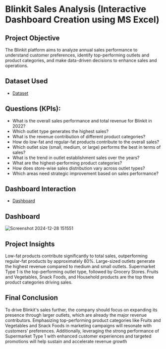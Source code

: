# Blinkit Sales Analysis (Interactive Dashboard Creation using MS Excel)
## Project Objective
The Blinkit platform aims to analyze annual sales performance to understand customer preferences, identify top-performing outlets and product categories, and make data-driven decisions to enhance sales and operations.

## Dataset Used
-  [Dataset](https://github.com/Yadnyavalk/Data_Analysis_Excel/blob/main/BlinkIT%20Grocery%20Data.xlsx)


## Questions (KPIs):
- What is the overall sales performance and total revenue for Blinkit in 2022?
- Which outlet type generates the highest sales?
- What is the revenue contribution of different product categories?
- How do low-fat and regular-fat products contribute to the overall sales?
- Which outlet size (small, medium, or large) performs the best in terms of sales?
- What is the trend in outlet establishment sales over the years?
- What are the highest-performing product categories?
- How does store-wise sales distribution vary across outlet types?
- Which areas need strategic improvement based on sales performance?

## Dashboard Interaction
- [Dashboard](https://github.com/Yadnyavalk/Data_Analysis_Excel/blob/main/Screenshot%202024-12-28%20151551.png)

## Dashboard
![Screenshot 2024-12-28 151551](https://github.com/user-attachments/assets/e4acad3c-f661-4d02-82dc-14da7ee61abb)


## Project Insights
Low-fat products contribute significantly to total sales, outperforming regular-fat products by approximately 80%.
Large-sized outlets generate the highest revenue compared to medium and small outlets.
Supermarket Type 1 is the top-performing outlet type, followed by Grocery Stores.
Fruits and Vegetables, Snack Foods, and Household products are the top three product categories driving sales.

## Final Conclusion
To drive Blinkit's sales further, the company should focus on expanding its presence through larger outlets, which are already the major revenue contributors. Emphasizing top-performing product categories like Fruits and Vegetables and Snack Foods in marketing campaigns will resonate with customers’ preferences. Additionally, leveraging the strong performance of Supermarket Type 1 with enhanced customer experiences and targeted promotions will help sustain and accelerate revenue growth
